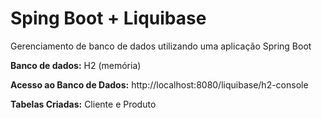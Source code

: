 # Sping Boot + Liquibase
Gerenciamento de banco de dados utilizando uma aplicação Spring Boot

**Banco de dados:** H2 (memória)

**Acesso ao Banco de Dados:** http://localhost:8080/liquibase/h2-console

**Tabelas Criadas:** Cliente e Produto
